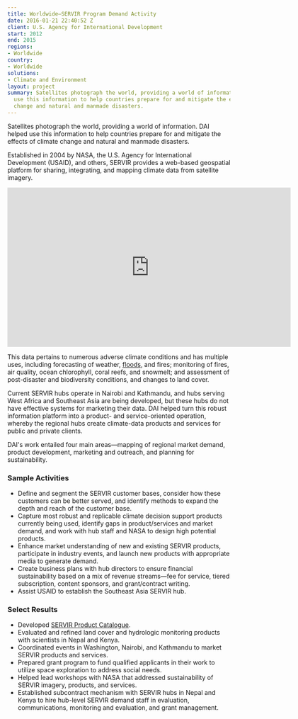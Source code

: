 ```yaml
---
title: Worldwide—SERVIR Program Demand Activity
date: 2016-01-21 22:40:52 Z
client: U.S. Agency for International Development
start: 2012
end: 2015
regions:
- Worldwide
country:
- Worldwide
solutions:
- Climate and Environment
layout: project
summary: Satellites photograph the world, providing a world of information. DAI helped
  use this information to help countries prepare for and mitigate the effects of climate
  change and natural and manmade disasters.
---
```


Satellites photograph the world, providing a world of information. DAI helped use this information to help countries prepare for and mitigate the effects of climate change and natural and manmade disasters.

Established in 2004 by NASA, the U.S. Agency for International Development (USAID), and others, SERVIR provides a web-based geospatial platform for sharing, integrating, and mapping climate data from satellite imagery.

<iframe allowfullscreen="" frameborder="0" height="360" mozallowfullscreen="" src="https://player.vimeo.com/video/161993521" webkitallowfullscreen="" width="640"></iframe>

This data pertains to numerous adverse climate conditions and has multiple uses, including forecasting of weather, [floods][1], and fires; monitoring of fires, air quality, ocean chlorophyll, coral reefs, and snowmelt; and assessment of post-disaster and biodiversity conditions, and changes to land cover.

Current SERVIR hubs operate in Nairobi and Kathmandu, and hubs serving West Africa and Southeast Asia are being developed, but these hubs do not have effective systems for marketing their data. DAI helped turn this robust information platform into a product- and service-oriented operation, whereby the regional hubs create climate-data products and services for public and private clients.

DAI's work entailed four main areas—mapping of regional market demand, product development, marketing and outreach, and planning for sustainability.

###  Sample Activities

* Define and segment the SERVIR customer bases, consider how these customers can be better served, and identify methods to expand the depth and reach of the customer base.
* Capture most robust and replicable climate decision support products currently being used, identify gaps in product/services and market demand, and work with hub staff and NASA to design high potential products.
* Enhance market understanding of new and existing SERVIR products, participate in industry events, and launch new products with appropriate media to generate demand.
* Create business plans with hub directors to ensure financial sustainability based on a mix of revenue streams—fee for service, tiered subscription, content sponsors, and grant/contract writing.
* Assist USAID to establish the Southeast Asia SERVIR hub.

###  Select Results

* Developed [SERVIR Product Catalogue][2].
* Evaluated and refined land cover and hydrologic monitoring products with scientists in Nepal and Kenya.
* Coordinated events in Washington, Nairobi, and Kathmandu to market SERVIR products and services.
* Prepared grant program to fund qualified applicants in their work to utilize space exploration to address social needs.
* Helped lead workshops with NASA that addressed sustainability of SERVIR imagery, products, and services.
* Established subcontract mechanism with SERVIR hubs in Nepal and Kenya to hire hub-level SERVIR demand staff in evaluation, communications, monitoring and evaluation, and grant management.

[1]: https://www.usaid.gov/news-information/frontlines/climate-change-2015/satellite-data-saving-lives-flood-forecasting
[2]: http://www.servircatalogue.net/
